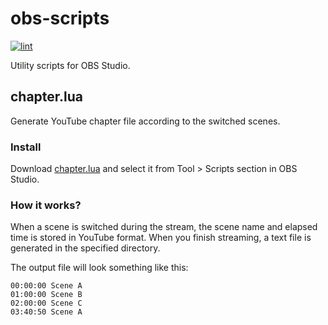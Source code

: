 # obs-scripts

[![lint](https://github.com/r7kamura/obs-scripts/actions/workflows/lint.yml/badge.svg)](https://github.com/r7kamura/obs-scripts/actions/workflows/lint.yml)

Utility scripts for OBS Studio.

## chapter.lua

Generate YouTube chapter file according to the switched scenes.

### Install

Download [chapter.lua](https://raw.githubusercontent.com/r7kamura/obs-scripts/main/chapter.lua) and select it from Tool > Scripts section in OBS Studio.

### How it works?

When a scene is switched during the stream, the scene name and elapsed time is stored in YouTube format.
When you finish streaming, a text file is generated in the specified directory.

The output file will look something like this:

```
00:00:00 Scene A
01:00:00 Scene B
02:00:00 Scene C
03:40:50 Scene A
```
